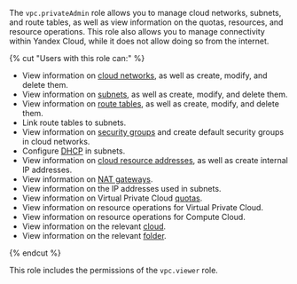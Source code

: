 The `vpc.privateAdmin` role allows you to manage cloud networks, subnets, and route tables, as well as view information on the quotas, resources, and resource operations. This role also allows you to manage connectivity within Yandex Cloud, while it does not allow doing so from the internet.

{% cut "Users with this role can:" %}

* View information on [cloud networks](../../vpc/concepts/network.md#network), as well as create, modify, and delete them.
* View information on [subnets](../../vpc/concepts/network.md#subnet), as well as create, modify, and delete them.
* View information on [route tables](../../vpc/concepts/static-routes.md#rt-vpc), as well as create, modify, and delete them.
* Link route tables to subnets.
* View information on [security groups](../../vpc/concepts/security-groups.md) and create default security groups in cloud networks.
* Configure [DHCP](../../vpc/concepts/dhcp-options.md) in subnets.
* View information on [cloud resource addresses](../../vpc/concepts/address.md), as well as create internal IP addresses.
* View information on [NAT gateways](../../vpc/concepts/gateways.md).
* View information on the IP addresses used in subnets.
* View information on Virtual Private Cloud [quotas](../../vpc/concepts/limits.md#vpc-quotas).
* View information on resource operations for Virtual Private Cloud.
* View information on resource operations for Compute Cloud.
* View information on the relevant [cloud](../../resource-manager/concepts/resources-hierarchy.md#cloud).
* View information on the relevant [folder](../../resource-manager/concepts/resources-hierarchy.md#folder).

{% endcut %}

This role includes the permissions of the `vpc.viewer` role.